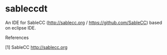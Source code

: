 # sableccdt
An IDE for SableCC (http://sablecc.org / https://github.com/SableCC) based on eclipse IDE.

References

[1] SableCC
    http://sablecc.org
